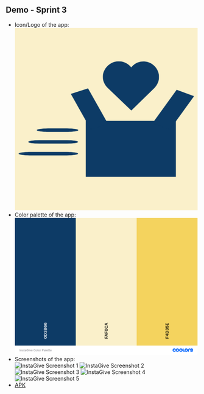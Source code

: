 ## Demo - Sprint 3

*	Icon/Logo of the app:  
![InstaGive Logo](InstaGive_Logo.png)
* Color palette of the app:  
![InstaGive Color Palette](InstaGive_Color_Palette.png)
*	Screenshots of the app:  
![InstaGive Screenshot 1]()
![InstaGive Screenshot 2]()
![InstaGive Screenshot 3]()
![InstaGive Screenshot 4]()
![InstaGive Screenshot 5]()
*	[APK](InstaGive.apk)
